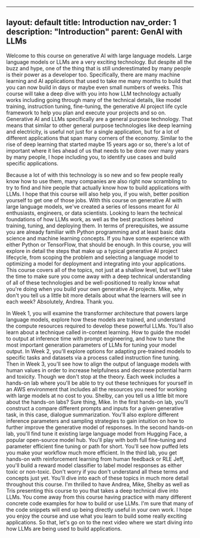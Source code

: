 
---
layout: default
title: Introduction
nav_order: 1
description: "Introduction"
parent:  GenAI with LLMs 
---

Welcome to this course on generative AI with large language models. Large language models or LLMs are a very exciting technology. But despite all the buzz and hype, one of the thing that is still underestimated by many people is their power as a developer too. Specifically, there are many machine learning and AI applications that used to take me many months to build that you can now build in days or maybe even small numbers of weeks. 
This course will take a deep dive with you into how LLM technology actually works including going through many of the technical details, like model training, instruction tuning, fine-tuning, the generative AI project life cycle framework to help you plan and execute your projects and so on. Generative AI and LLMs specifically are a general purpose technology. That means that similar to other general purpose technologies like deep learning and electricity, is useful not just for a single application, but for a lot of different applications that span many corners of the economy. Similar to the rise of deep learning that started maybe 15 years ago or so, there's a lot of important where it lies ahead of us that needs to be done over many years by many people, I hope including you, to identify use cases and build specific applications. 

Because a lot of with this technology is so new and so few people really know how to use them, many companies are also right now scrambling to try to find and hire people that actually know how to build applications with LLMs. I hope that this course will also help you, if you wish, better position yourself to get one of those jobs.
With this course on generative AI with large language models, we've created a series of lessons meant for AI enthusiasts, engineers, or data scientists. Looking to learn the technical foundations of how LLMs work, as well as the best practices behind training, tuning, and deploying them. In terms of prerequisites, we assume you are already familiar with Python programming and at least basic data science and machine learning concepts. If you have some experience with either Python or TensorFlow, that should be enough. In this course, you will explore in detail the steps that make up a typical generative AI project lifecycle, from scoping the problem and selecting a language model to optimizing a model for deployment and integrating into your applications. This course covers all of the topics, not just at a shallow level, but we'll take the time to make sure you come away with a deep technical understanding of all of these technologies and be well-positioned to really know what you're doing when you build your own generative AI projects. Mike, why don't you tell us a little bit more details about what the learners will see in each week? Absolutely, Andrea. Thank you. 

In Week 1, you will examine the transformer architecture that powers large language models, explore how these models are trained, and understand the compute resources required to develop these powerful LLMs. You'll also learn about a technique called in-context learning. How to guide the model to output at inference time with prompt engineering, and how to tune the most important generation parameters of LLMs for tuning your model output. In Week 2, you'll explore options for adapting pre-trained models to specific tasks and datasets via a process called instruction fine tuning. Then in Week 3, you'll see how to align the output of language models with human values in order to increase helpfulness and decrease potential harm and toxicity. Though we don't stop at the theory. Each week includes a hands-on lab where you'll be able to try out these techniques for yourself in an AWS environment that includes all the resources you need for working with large models at no cost to you. Shelby, can you tell us a little bit more about the hands-on labs? Sure thing, Mike. In the first hands-on lab, you'll construct a compare different prompts and inputs for a given generative task, in this case, dialogue summarization. You'll also explore different inference parameters and sampling strategies to gain intuition on how to further improve the generative model of responses. In the second hands-on lab, you'll find tune it existing large language model from Hugging Face, a popular open-source model hub. You'll play with both full fine-tuning and parameter efficient fine tuning or path for short. You'll see how puffed lets you make your workflow much more efficient. In the third lab, you get hands-on with reinforcement learning from human feedback or RLE Jeff, you'll build a reward model classifier to label model responses as either toxic or non-toxic. Don't worry if you don't understand all these terms and concepts just yet. You'll dive into each of these topics in much more detail throughout this course. I'm thrilled to have Andrea, Mike, Shelby as well as Tris presenting this course to you that takes a deep technical dive into LLMs. You come away from this course having practice with many different concrete code examples for how to build or use LLMs. I'm sure that many of the code snippets will end up being directly useful in your own work. I hope you enjoy the course and use what you learn to build some really exciting applications. So that, let's go on to the next video where we start diving into how LLMs are being used to build applications.